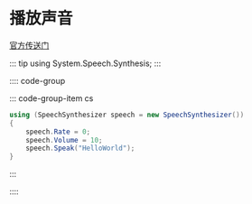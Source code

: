 # 播放声音

[官方传送门](https://docs.microsoft.com/zh-cn/dotnet/api/system.speech.synthesis.speechsynthesizer?view=netframework-4.8)

::: tip
using System.Speech.Synthesis;
:::

:::: code-group

::: code-group-item cs

``` cs
using (SpeechSynthesizer speech = new SpeechSynthesizer())
{
    speech.Rate = 0;
    speech.Volume = 10;
    speech.Speak("HelloWorld");
}
```

:::

::::
